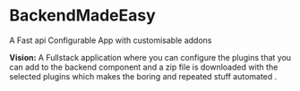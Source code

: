 # BackendMadeEasy
A Fast api Configurable App with customisable addons

**Vision:**
A Fullstack application where you can configure the plugins that you can add to the backend component and a zip file is downloaded with the selected plugins which makes the boring and repeated stuff automated .

